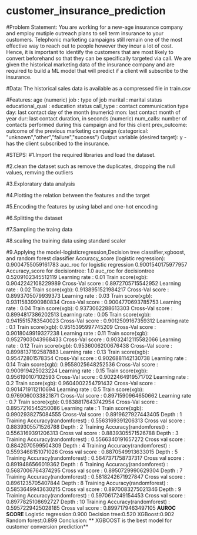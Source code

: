 # customer_insurance_prediction
#Problem Statement:
You are working for a new-age insurance company and employ mutiple outreach plans to sell term insurance to your customers. Telephonic marketing campaigns still remain one of the most effective way to reach out to people however they incur a lot of cost. Hence, it is important to identify the customers that are most likely to convert beforehand so that they can be specifically targeted via call. We are given the historical marketing data of the insurance company and are required to build a ML model that will predict if a client will subscribe to the insurance. 

#Data:
The historical sales data is available as a compressed file in train.csv 

#Features: 
age (numeric)
job : type of job
marital : marital status
educational_qual : education status
call_type : contact communication type
day: last contact day of the month (numeric)
mon: last contact month of year
dur: last contact duration, in seconds (numeric)
num_calls: number of contacts performed during this campaign and for this client 
prev_outcome: outcome of the previous marketing campaign (categorical: "unknown","other","failure","success")
Output variable (desired target):
y - has the client subscribed to the insurance.

#STEPS:
#1.Import the required libraries and load the dataset.

#2.clean the dataset such as remove the duplicates, dropping the null values, remving the outliers

#3.Exploratary data analysis

#4.Plotting the relation between the features and the target

#5.Encoding the features by using label and one-hot encoding

#6.Splitting the dataset

#7.Sampling the traing data

#8.scaling the training data using standard scaler

#9.Applying the model-logisticregression,Decision tree classifier,xgboost, and random forest classifier
Accuracy_score (logistic regression): 0.9004755059161783
auc_roc for logistic regression 0.9001540175977957
Accuracy_score for decisiontree: 1.0
auc_roc for decisiontree 0.5209102345512119
Learning rate :  0.01  Train score(xgb):  0.9042242108229989  Cross-Val score :  0.8972705715542952
Learning rate :  0.02  Train score(xgb):  0.9138951521984217  Cross-Val score :  0.8993705079939373
Learning rate :  0.03  Train score(xgb):  0.9311583990980834  Cross-Val score :  0.9004770693785753
Learning rate :  0.04  Train score(xgb):  0.9373062288613303  Cross-Val score :  0.8994817386202513
Learning rate :  0.05  Train score(xgb):  0.9415515783540023  Cross-Val score :  0.9012509167359312
Learning rate :  0.1  Train score(xgb):  0.9515395997745209  Cross-Val score :  0.9018049919327238
Learning rate :  0.11  Train score(xgb):  0.9527903043968433  Cross-Val score :  0.9032412115582066
Learning rate :  0.12  Train score(xgb):  0.9536006200676438  Cross-Val score :  0.8998137192587883
Learning rate :  0.13  Train score(xgb):  0.95472801578354  Cross-Val score :  0.9026881142130738
Learning rate :  0.14  Train score(xgb):  0.9558025648252536  Cross-Val score :  0.900919425023224
Learning rate :  0.15  Train score(xgb):  0.956190107102593  Cross-Val score :  0.9022464919571702
Learning rate :  0.2  Train score(xgb):  0.9604002254791432  Cross-Val score :  0.9014719112110694
Learning rate :  0.5  Train score(xgb):  0.9769060033821871  Cross-Val score :  0.8971590964650662
Learning rate :  0.7  Train score(xgb):  0.9838817643742954  Cross-Val score :  0.8957216545250086
Learning rate :  1  Train score(xgb):  0.9902938275084555  Cross-Val score :  0.8919627927443405
Depth  :  1  Training Accuracy(randomforest) :  0.5563169391206313  Cross val score :  0.8839305571526788
Depth  :  2  Training Accuracy(randomforest) :  0.5563169391206313  Cross val score :  0.8839305571526788
Depth  :  3  Training Accuracy(randomforest) :  0.5566340191657272  Cross val score :  0.8842070599504309
Depth  :  4  Training Accuracy(randomforest) :  0.5593468151071026  Cross val score :  0.8870549913633015
Depth  :  5  Training Accuracy(randomforest) :  0.5647371758737317  Cross val score :  0.8919486566019362
Depth  :  6  Training Accuracy(randomforest) :  0.5687006764374295  Cross val score :  0.8950729990629304
Depth  :  7  Training Accuracy(randomforest) :  0.5818242671927847  Cross val score :  0.8961235705407844
Depth  :  8  Training Accuracy(randomforest) :  0.5853649943630215  Cross val score :  0.8970083275021346
Depth  :  9  Training Accuracy(randomforest) :  0.5970617249154453  Cross val score :  0.8977825108692727
Depth  :  10  Training Accuracy(randomforest) :  0.5957229425028185  Cross val score :  0.8997179463497105
**AUROC SCORE**
Logistic regression:0.900
Decision tree:0.520
XGBoost:0.902
Random forest:0.899
Conclusion:
** XGBOOST is the best model for customer conversion prediction**



